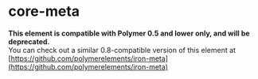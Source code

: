 core-meta
=========
**This element is compatible with Polymer 0.5 and lower only, and will be deprecated.**  
You can check out a similar 0.8-compatible version of this element at [https://github.com/polymerelements/iron-meta](https://github.com/polymerelements/iron-meta)
